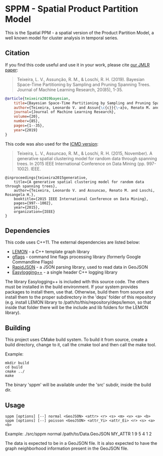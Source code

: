 # SPPM - Spatial Product Partition Model

This is the Spatial PPM - a spatial version of the Product Partition
Model, a well known model for cluster analysis in temporal series.

## Citation

If you find this code useful and use it in your work, please cite [our JMLR
paper](http://www.jmlr.org//papers/v20/16-615.html):

> Teixeira, L. V., Assunção, R. M., & Loschi, R. H. (2019). Bayesian Space-Time
> Partitioning by Sampling and Pruning Spanning Trees. Journal of Machine
> Learning Research, 20(85), 1-35.

```bibtex
@article{teixeira2019bayesian,
    title={Bayesian Space-Time Partitioning by Sampling and Pruning Spanning Trees},
    author={Teixeira, Leonardo V. and Assun{\c{c}}{\~a}o, Renato M. and Loschi, Rosangela H.},
    journal={Journal of Machine Learning Research},
    volume={20},
    number={85},
    pages={1--35},
    year={2019}
}
```

This code was also used for the [ICMD version](https://doi.org/10.1109/ICDM.2015.106):

> Teixeira, L. V., Assuncao, R. M., & Loschi, R. H. (2015, November). A
> generative spatial clustering model for random data through spanning trees. In
> 2015 IEEE International Conference on Data Mining (pp. 997-1002). IEEE.

```bitex
@inproceedings{teixeira2015generative,
    title={A generative spatial clustering model for random data through spanning trees},
    author={Teixeira, Leonardo V. and Assuncao, Renato M. and Loschi, Rosangela H.},
    booktitle={2015 IEEE International Conference on Data Mining},
    pages={997--1002},
    year={2015},
    organization={IEEE}
}
```

## Dependencies

This code uses C++11. The external dependencies are listed below:

* [LEMON][1] - a C++ template graph library
* [gflags][2] - command line flags processing library (formerly Google Commandline Flags)
* [RapidJSON][3] - a JSON parsing library, used to read data in GeoJSON
* [Easylogging++][4] - a single header C++ logging library

The library Easylogging++ is included with this source code. The others must be
installed in the build environment. If your system provides packages to install
them, use that. Otherwise, build them from source and install them to the proper
subdirectory in the 'deps' folder of this repository (e.g. install LEMON library
to /path/to/this/repository/deps/lemon, so that inside that folder there will be
the include and lib folders for the LEMON library).

[1]: http://lemon.cs.elte.hu/trac/lemon "LEMON"
[2]: https://github.com/gflags/gflags "gflags"
[3]: https://github.com/miloyip/rapidjson "RapidJSON"
[4]: https://github.com/muflihun/easyloggingpp "Easylogging++"


## Building

This project uses CMake build system. To build it from source, create a build
directory, change to it, call the cmake tool and then call the make tool.

Example:

	mkdir build
	cd build
	cmake ../
	make

The binary 'sppm' will be available under the 'src' subdir, inside the build
dir.

## Usage

	sppm [options] [--] normal <GeoJSON> <attr> <r> <s> <m> <v> <a> <b>
	sppm [options] [--] poisson <GeoJSON> <attr_Yi> <attr_Ei> <r> <s> <a> <b>

Example:
	./src/sppm normal /path/to/Data.GeoJSON MY_ATTR 1 9 5 4 1 2

The data is expected to be in a GeoJSON file. It is also expected to have the
graph neighborhood information present in the GeoJSON file.
